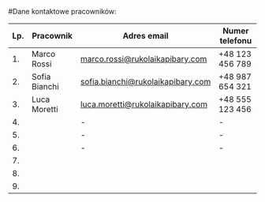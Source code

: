 #Dane kontaktowe pracowników:

|Lp.| Pracownik                 | Adres email                   | Numer telefonu|
|---|---------------------------|-------------------------------|---------------|
|1. | Marco Rossi               |marco.rossi@rukolaikapibary.com|+48 123 456 789|
|2. | Sofia Bianchi             |sofia.bianchi@rukolaikapibary.com|+48 987 654 321| 
|3. | Luca Moretti              |luca.moretti@rukolaikapibary.com|+48 555 123 456|
|4. |                                                        |-|-|
|5. |                                                        |-|-|
|6. |                                                        |-|-|
|7. |                                                        |||
|8. |                                                        |||
|9. |                                                        |||


